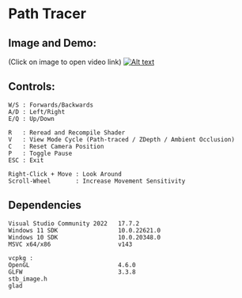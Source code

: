 # Path Tracer
## Image and Demo:
(Click on image to open video link)
[![Alt text](./resources/Screenshot.png)](https://www.youtube.com/embed/XOjoX_zEtkg?si=tjYM8sEvvCY3kLha)
## Controls:
```
W/S : Forwards/Backwards
A/D : Left/Right
E/Q : Up/Down

R   : Reread and Recompile Shader
V   : View Mode Cycle (Path-traced / ZDepth / Ambient Occlusion)
C   : Reset Camera Position
P   : Toggle Pause
ESC : Exit

Right-Click + Move : Look Around
Scroll-Wheel       : Increase Movement Sensitivity
```

## Dependencies
```
Visual Studio Community 2022   17.7.2
Windows 11 SDK                 10.0.22621.0
Windows 10 SDK                 10.0.20348.0
MSVC x64/x86                   v143

vcpkg : 
OpenGL                         4.6.0
GLFW                           3.3.8
stb_image.h
glad
```
